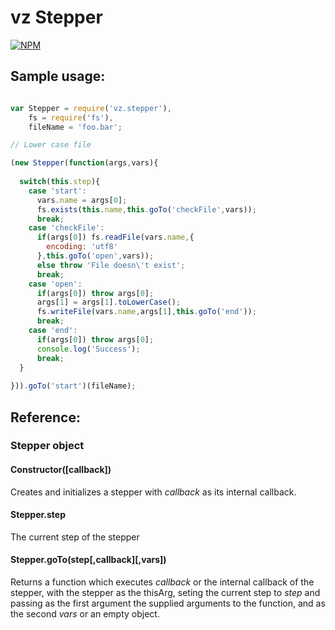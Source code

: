 # vz Stepper

[![NPM](https://nodei.co/npm/vz.stepper.png?downloads=true)](https://nodei.co/npm/vz.stepper/)

## Sample usage:

```javascript

var Stepper = require('vz.stepper'),
    fs = require('fs'),
    fileName = 'foo.bar';

// Lower case file

(new Stepper(function(args,vars){
  
  switch(this.step){
    case 'start':
      vars.name = args[0];
      fs.exists(this.name,this.goTo('checkFile',vars));
      break;
    case 'checkFile':
      if(args[0]) fs.readFile(vars.name,{
        encoding: 'utf8'
      },this.goTo('open',vars));
      else throw 'File doesn\'t exist';
      break;
    case 'open':
      if(args[0]) throw args[0];
      args[1] = args[1].toLowerCase();
      fs.writeFile(vars.name,args[1],this.goTo('end'));
      break;
    case 'end':
      if(args[0]) throw args[0];
      console.log('Success');
      break;
  }
  
})).goTo('start')(fileName);

```

## Reference:

### Stepper object

#### Constructor([callback])

Creates and initializes a stepper with *callback* as its internal callback.

#### Stepper.step

The current step of the stepper

#### Stepper.goTo(step[,callback][,vars])

Returns a function which executes *callback* or the internal callback of the stepper, with the stepper as the thisArg, seting the current step to *step* and passing as the first argument the supplied arguments to the function, and as the second *vars* or an empty object.
